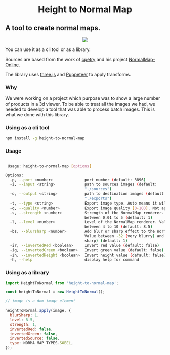 <div align="center">
  <h1>Height to Normal Map</h1>
</div>

## A tool to create normal maps.


<p align="center">
  <img src="https://user-images.githubusercontent.com/505236/195153145-ed186943-d69d-43bb-af59-b722bb77dfc2.jpg" />
</p>

You can use it as a cli tool or as a library.

Sources are based from the work of [cpetry](https://github.com/cpetry) and his project [NormalMap-Online](https://cpetry.github.io/NormalMap-Online/).

The library uses [three.js](https://threejs.org) and [Puppeteer](https://github.com/puppeteer/puppeteer) to apply transforms.

### Why

We were working on a project which purpose was to show a large number of products in a 3d viewer. 
To be able to treat all the images we had, we needed to develop a tool that was able to process batch images.
This is what we done with this library.

### Using as a cli tool


```sh
npm install -g height-to-normal-map
```

### Usage

```sh

 Usage: height-to-normal-map [options]

Options:
  -p, --port <number>              port number (default: 3896)
  -i, --input <string>             path to sources images (default:
                                   "./sources")
  -o, --output <string>            path to destination images (default:
                                   "./exports")
  -t, --type <string>              Export image type. Auto means it will try to stick to source image type. Warning : forcing a type will not keep the source extension ["png" |"jpeg"|"webp"|"auto"] (default: "png")
  -q, --quality <number>           Export image quality [0-100]. Not applicable for png. (default: 100)
  -s, --strength <number>          Strength of the NormalMap renderer. Value
                                   between 0.01 to 5 (default: 1)
  -l, --level <number>             Level of the NormalMap renderer. Value
                                   between 4 to 10 (default: 8.5)
  -bs, --blursharp <number>        Add blur or sharp effect to the normal map.
                                   Value between -32 (very blurry) and 32 (vary
                                   sharp) (default: 1)
  -ir, --invertedRed <boolean>     Invert red value (default: false)
  -ig, --invertedGreen <boolean>   Invert green value (default: false)
  -ih, --invertedHeight <boolean>  Invert height value (default: false)
  -h, --help                       display help for command


```

### Using as a library

```js
import HeightToNormal from 'height-to-normal-map';

const heightToNormal = new HeightToNormal();

// image is a dom image element

heightToNormal.apply(image, {
  blurSharp: 1,
  level: 8.5,
  strength: 1,
  invertedRed: false,
  invertedGreen: false,
  invertedSource: false,
  type: NORMA_MAP_TYPES.SOBEL,
});

```